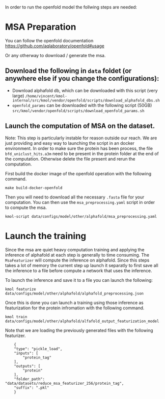 
In order to run the openfold model the follwing steps are needed:

# MSA Preparation

You can follow the openfold documentation https://github.com/aqlaboratory/openfold#usage

Or any otherway to download / generate the msa.

## Download the following in `data` foldet (or anywhere else if you change the configurations):

- Download alphafold db, which can be downloaded with this script (very large) `/home/vincent/kmol-internal/src/kmol/vendor/openfold/scripts/download_alphafold_dbs.sh`
- `openfold_params` can be downloaded with the following script (50GB) `src/kmol/vendor/openfold/scripts/download_openfold_params.sh`


## Launch the computation of MSA on the dataset.

Note: This step is particularly instable for reason outside our reach. We are
just providing and easy way to launching the script in an docker environment. 
In order to make sure the protein has been process, the file `bfd_uniclust_hits.a3m`
need to be present in the protein folder at the end of the computation. Otherwise
delete the file present and rerun the computation.


First build the docker image of the openfold operation with the following command.

```
make build-docker-openfold
```

Then you will need to download all the necessary `.fasta` file for your computation. You can then use the 
`msa_preprocessing.yaml` script in order to compute the msa.

```
kmol-script data/configs/model/other/alphafold/msa_preprocessing.yaml
```

# Launch the training

Since the msa are quiet heavy computation training and applying the inference of alphafold at
each step is generally to time consuming.
The `MsaFeaturizer` will compute the inference on alphafold. Since this steps takes 
a lot of memory the current step up launch it separatly to first save all the inference to a file 
before compute a network that uses the inference.

To launch the inference and save it to a file you can launch the following:

```
kmol featurize data/configs/model/other/alphafold/alphafold_preprocessing.json
```

Once this is done you can launch a training using those inference as featurization for the 
protein infromation with the following command.

```
kmol train data/configs/model/other/alphafold/alfafold_output_featurization_model.json
```


Note that we are loading the previously generated files with the following featurizer.

```
    {
    "type": "pickle_load",
    "inputs": [
        "protein_tag"
    ],
    "outputs": [
        "protein"
    ],
    "folder_path": "data/datasets/reduce_msa_featurizer_256/protein_tag",
    "suffix": ".pkl"
    }
```

